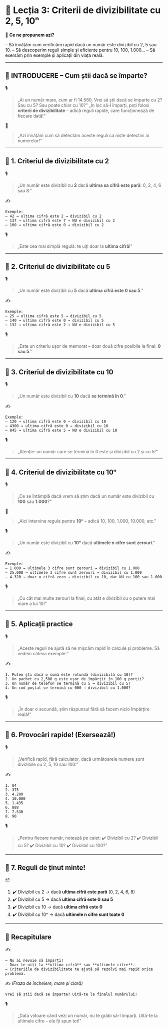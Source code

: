# 📘 Lecția 3: Criterii de divizibilitate cu 2, 5, 10ⁿ

🎯 **Ce ne propunem azi?**

– Să învățăm cum verificăm rapid dacă un număr este divizibil cu 2, 5 sau 10.
 – Să descoperim reguli simple și eficiente pentru 10, 100, 1.000…
 – Să exersăm prin exemple și aplicații din viața reală.

------

## 🔔 INTRODUCERE – Cum știi dacă se împarte?

🎙️

> „Ai un număr mare, cum ar fi 14.580. Vrei să știi dacă se împarte cu 2? Sau cu 5? Sau poate chiar cu 10?”
>  „În loc să-l împarți, poți folosi **criterii de divizibilitate** – adică reguli rapide, care funcționează de fiecare dată!”

🧠

> „Azi învățăm cum să detectăm aceste reguli ca niște detectivi ai numerelor!”

------

## 🔹 1. Criteriul de divizibilitate cu 2

🎙️

> „Un număr este divizibil cu **2** dacă **ultima sa cifră este pară**: 0, 2, 4, 6 sau 8.”

✍️

```
Exemple:  
– 42 → ultima cifră este 2 → divizibil cu 2  
– 137 → ultima cifră este 7 → NU e divizibil cu 2  
– 100 → ultima cifră este 0 → divizibil cu 2
```

🎙️

> „Este cea mai simplă regulă: te uiți doar la **ultima cifră**!”

------

## 🔹 2. Criteriul de divizibilitate cu 5

🎙️

> „Un număr este divizibil cu **5** dacă **ultima cifră este 0 sau 5**.”

✍️

```
Exemple:  
– 25 → ultima cifră este 5 → divizibil cu 5  
– 140 → ultima cifră este 0 → divizibil cu 5  
– 132 → ultima cifră este 2 → NU e divizibil cu 5
```

🎙️

> „Este un criteriu ușor de memorat – doar două cifre posibile la final: **0 sau 5**.”

------

## 🔹 3. Criteriul de divizibilitate cu 10

🎙️

> „Un număr este divizibil cu **10** dacă **se termină în 0**.”

✍️

```
Exemple:  
– 120 → ultima cifră este 0 → divizibil cu 10  
– 4300 → ultima cifră este 0 → divizibil cu 10  
– 845 → ultima cifră este 5 → NU e divizibil cu 10
```

🎙️

> „Atenție: un număr care se termină în 0 este și divizibil cu 2 și cu 5!”

------

## 🔹 4. Criteriul de divizibilitate cu 10ⁿ

🎙️

> „Ce se întâmplă dacă vrem să știm dacă un număr este divizibil cu **100** sau **1.000**?”

🧠

> „Aici intervine regula pentru **10ⁿ** – adică 10, 100, 1.000, 10.000, etc.”

🎙️

> „Un număr este divizibil cu **10ⁿ** dacă **ultimele n cifre sunt zerouri**.”

✍️

```
Exemple:  
– 1.000 → ultimele 3 cifre sunt zerouri → divizibil cu 1.000  
– 25.000 → ultimele 3 cifre sunt zerouri → divizibil cu 1.000  
– 4.320 → doar o cifră zero → divizibil cu 10, dar NU cu 100 sau 1.000
```

🎙️

> „Cu cât mai multe zerouri la final, cu atât e divizibil cu o putere mai mare a lui 10!”

------

## 🔹 5. Aplicații practice

🎙️

> „Aceste reguli ne ajută să ne mișcăm rapid în calcule și probleme. Să vedem câteva exemple:”

✍️

```
1. Putem ști dacă o sumă este rotundă (divizibilă cu 10)?  
2. Un pachet cu 2,500 g este ușor de împărțit în 100 g porții?  
3. Un număr de telefon se termină cu 5 → divizibil cu 5?  
4. Un cod poștal se termină cu 000 → divizibil cu 1.000?
```

🎙️

> „În doar o secundă, știm răspunsul fără să facem nicio împărțire reală!”

------

## 🔹 6. Provocări rapide! (Exersează!)

🎙️

> „Verifică rapid, fără calculator, dacă următoarele numere sunt divizibile cu 2, 5, 10 sau 100:”

✍️

```
1. 84  
2. 375  
3. 4.200  
4. 10.000  
5. 1.435  
6. 888  
7. 7.530  
8. 90
```

🎙️

> „Pentru fiecare număr, notează pe caiet:
>  ✔️ Divizibil cu 2?
>  ✔️ Divizibil cu 5?
>  ✔️ Divizibil cu 10?
>  ✔️ Divizibil cu 100?”

------

## 🔹 7. Reguli de ținut minte!

📦

1. ✔️ Divizibil cu 2 → dacă **ultima cifră este pară** (0, 2, 4, 6, 8)
2. ✔️ Divizibil cu 5 → dacă **ultima cifră este 0 sau 5**
3. ✔️ Divizibil cu 10 → dacă **ultima cifră este 0**
4. ✔️ Divizibil cu 10ⁿ → dacă **ultimele n cifre sunt toate 0**

------

## 🔁 Recapitulare

✍️

```
– Nu ai nevoie să împarți!  
– Doar te uiți la **ultima cifră** sau **ultimele cifre**.  
– Criteriile de divizibilitate te ajută să rezolvi mai rapid orice problemă.
```

✍️ *(Fraza de încheiere, mare și clară)*

```
Vrei să știi dacă se împarte? Uită-te la finalul numărului!
```

🎙️

> „Data viitoare când vezi un număr, nu te grăbi să-l împarți.
>  Uită-te la ultimele cifre – ele îți spun tot!”

